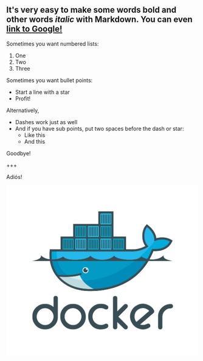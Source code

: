 It's very easy to make some words **bold** and other words *italic* with Markdown. You can even [link to Google!](http://google.com)
---
Sometimes you want numbered lists:

1. One
2. Two
3. Three

Sometimes you want bullet points:

* Start a line with a star
* Profit!

Alternatively,

- Dashes work just as well
- And if you have sub points, put two spaces before the dash or star:
  - Like this
  - And this


Goodbye!

+++

Adiós!

![Docker logo](assets/large_v-trans.png)
